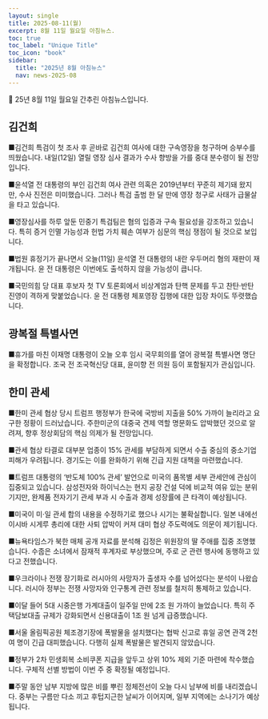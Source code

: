 ```yaml
---
layout: single
title: 2025-08-11(월)
excerpt: 8월 11일 월요일 아침뉴스.
toc: true
toc_label: "Unique Title"
toc_icon: "book"
sidebar:
  title: "2025년 8월 아침뉴스"
  nav: news-2025-08
---
```


📮 25년 8월 11일 월요일 간추린 아침뉴스입니다.

## 김건희

■김건희 특검이 첫 조사 후 곧바로 김건희 여사에 대한 구속영장을 청구하며 승부수를 띄웠습니다. 내일(12일) 열릴 영장 심사 결과가 수사 향방을 가를 중대 분수령이 될 전망입니다.

■윤석열 전 대통령의 부인 김건희 여사 관련 의혹은 2019년부터 꾸준히 제기돼 왔지만, 수사 진전은 미미했습니다. 그러나 특검 출범 한 달 만에 영장 청구로 사태가 급물살을 타고 있습니다.

■영장심사를 하루 앞둔 민중기 특검팀은 혐의 입증과 구속 필요성을 강조하고 있습니다. 특히 증거 인멸 가능성과 헌법 가치 훼손 여부가 심문의 핵심 쟁점이 될 것으로 보입니다.

■법원 휴정기가 끝나면서 오늘(11일) 윤석열 전 대통령의 내란 우두머리 혐의 재판이 재개됩니다. 윤 전 대통령은 이번에도 출석하지 않을 가능성이 큽니다.

■국민의힘 당 대표 후보자 첫 TV 토론회에서 비상계엄과 탄핵 문제를 두고 찬탄·반탄 진영이 격하게 맞붙었습니다. 윤 전 대통령 체포영장 집행에 대한 입장 차이도 뚜렷했습니다.

## 광복절 특별사면

■휴가를 마친 이재명 대통령이 오늘 오후 임시 국무회의를 열어 광복절 특별사면 명단을 확정합니다. 조국 전 조국혁신당 대표, 윤미향 전 의원 등이 포함될지가 관심입니다.

## 한미 관세

■한미 관세 협상 당시 트럼프 행정부가 한국에 국방비 지출을 50% 가까이 늘리라고 요구한 정황이 드러났습니다. 주한미군의 대중국 견제 역할 명문화도 압박했던 것으로 알려져, 향후 정상회담의 핵심 의제가 될 전망입니다.

■관세 협상 타결로 대부분 업종이 15% 관세를 부담하게 되면서 수출 중심의 중소기업 피해가 우려됩니다. 경기도는 이를 완화하기 위해 긴급 지원 대책을 마련했습니다.

■트럼프 대통령의 ‘반도체 100% 관세’ 발언으로 미국의 품목별 세부 관세안에 관심이 집중되고 있습니다. 삼성전자와 하이닉스는 현지 공장 건설 덕에 비교적 여유 있는 분위기지만, 완제품 전자기기 관세 부과 시 수출과 경제 성장률에 큰 타격이 예상됩니다.

■미국이 미·일 관세 합의 내용을 수정하기로 했으나 시기는 불확실합니다. 일본 내에선 이시바 시게루 총리에 대한 사퇴 압박이 커져 대미 협상 주도력에도 의문이 제기됩니다.

■뉴욕타임스가 북한 매체 공개 자료를 분석해 김정은 위원장의 딸 주애를 집중 조명했습니다. 수줍은 소녀에서 잠재적 후계자로 부상했으며, 주로 군 관련 행사에 동행하고 있다고 전했습니다.

■우크라이나 전쟁 장기화로 러시아의 사망자가 출생자 수를 넘어섰다는 분석이 나왔습니다. 러시아 정부는 전쟁 사망자와 인구통계 관련 정보를 철저히 통제하고 있습니다.

■이달 들어 5대 시중은행 가계대출이 일주일 만에 2조 원 가까이 늘었습니다. 특히 주택담보대출 규제가 강화되면서 신용대출이 1조 원 넘게 급증했습니다.

■서울 올림픽공원 체조경기장에 폭발물을 설치했다는 협박 신고로 휴일 공연 관객 2천여 명이 긴급 대피했습니다. 다행히 실제 폭발물은 발견되지 않았습니다.

■정부가 2차 민생회복 소비쿠폰 지급을 앞두고 상위 10% 제외 기준 마련에 착수했습니다. 구체적 선별 방법이 이번 주 중 확정될 예정입니다.

■주말 동안 남부 지방에 많은 비를 뿌린 정체전선이 오늘 다시 남부에 비를 내리겠습니다. 중부는 구름만 다소 끼고 후텁지근한 날씨가 이어지며, 일부 지역에는 소나기가 예상됩니다.
